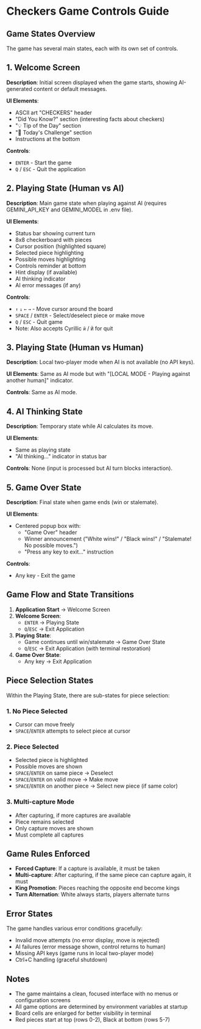 # Checkers Game Controls Guide

## Game States Overview

The game has several main states, each with its own set of controls.

## 1. Welcome Screen

**Description**: Initial screen displayed when the game starts, showing AI-generated content or default messages.

**UI Elements**:
- ASCII art "CHECKERS" header
- "Did You Know?" section (interesting facts about checkers)
- "💡 Tip of the Day" section
- "🎯 Today's Challenge" section
- Instructions at the bottom

**Controls**:
- `ENTER` - Start the game
- `Q` / `ESC` - Quit the application

## 2. Playing State (Human vs AI)

**Description**: Main game state when playing against AI (requires GEMINI_API_KEY and GEMINI_MODEL in .env file).

**UI Elements**:
- Status bar showing current turn
- 8x8 checkerboard with pieces
- Cursor position (highlighted square)
- Selected piece highlighting
- Possible moves highlighting
- Controls reminder at bottom
- Hint display (if available)
- AI thinking indicator
- AI error messages (if any)

**Controls**:
- `↑` `↓` `←` `→` - Move cursor around the board
- `SPACE` / `ENTER` - Select/deselect piece or make move
- `Q` / `ESC` - Quit game
- Note: Also accepts Cyrillic `й` / `Й` for quit

## 3. Playing State (Human vs Human)

**Description**: Local two-player mode when AI is not available (no API keys).

**UI Elements**: Same as AI mode but with "[LOCAL MODE - Playing against another human]" indicator.

**Controls**: Same as AI mode.

## 4. AI Thinking State

**Description**: Temporary state while AI calculates its move.

**UI Elements**:
- Same as playing state
- "AI thinking..." indicator in status bar

**Controls**: None (input is processed but AI turn blocks interaction).

## 5. Game Over State

**Description**: Final state when game ends (win or stalemate).

**UI Elements**:
- Centered popup box with:
  - "Game Over" header
  - Winner announcement ("White wins!" / "Black wins!" / "Stalemate! No possible moves.")
  - "Press any key to exit..." instruction

**Controls**:
- Any key - Exit the game

## Game Flow and State Transitions

1. **Application Start** → Welcome Screen
2. **Welcome Screen**:
   - `ENTER` → Playing State
   - `Q`/`ESC` → Exit Application
3. **Playing State**:
   - Game continues until win/stalemate → Game Over State
   - `Q`/`ESC` → Exit Application (with terminal restoration)
4. **Game Over State**:
   - Any key → Exit Application

## Piece Selection States

Within the Playing State, there are sub-states for piece selection:

### 1. No Piece Selected
- Cursor can move freely
- `SPACE`/`ENTER` attempts to select piece at cursor

### 2. Piece Selected
- Selected piece is highlighted
- Possible moves are shown
- `SPACE`/`ENTER` on same piece → Deselect
- `SPACE`/`ENTER` on valid move → Make move
- `SPACE`/`ENTER` on another piece → Select new piece (if same color)

### 3. Multi-capture Mode
- After capturing, if more captures are available
- Piece remains selected
- Only capture moves are shown
- Must complete all captures

## Game Rules Enforced

- **Forced Capture**: If a capture is available, it must be taken
- **Multi-capture**: After capturing, if the same piece can capture again, it must
- **King Promotion**: Pieces reaching the opposite end become kings
- **Turn Alternation**: White always starts, players alternate turns

## Error States

The game handles various error conditions gracefully:
- Invalid move attempts (no error display, move is rejected)
- AI failures (error message shown, control returns to human)
- Missing API keys (game runs in local two-player mode)
- Ctrl+C handling (graceful shutdown)

## Notes

- The game maintains a clean, focused interface with no menus or configuration screens
- All game options are determined by environment variables at startup
- Board cells are enlarged for better visibility in terminal
- Red pieces start at top (rows 0-2), Black at bottom (rows 5-7)